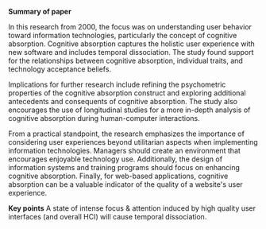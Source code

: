 **Summary of paper**
  
In this research from 2000, the focus was on understanding user behavior toward information technologies, particularly the concept of cognitive absorption. Cognitive absorption captures the holistic user experience with new software and includes temporal dissociation. The study found support for the relationships between cognitive absorption, individual traits, and technology acceptance beliefs.

Implications for further research include refining the psychometric properties of the cognitive absorption construct and exploring additional antecedents and consequents of cognitive absorption. The study also encourages the use of longitudinal studies for a more in-depth analysis of cognitive absorption during human-computer interactions.

From a practical standpoint, the research emphasizes the importance of considering user experiences beyond utilitarian aspects when implementing information technologies. Managers should create an environment that encourages enjoyable technology use. Additionally, the design of information systems and training programs should focus on enhancing cognitive absorption. Finally, for web-based applications, cognitive absorption can be a valuable indicator of the quality of a website's user experience.


**Key points**
A state of intense focus & attention induced by high quality user interfaces (and overall HCI) will cause temporal dissociation. 